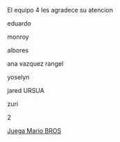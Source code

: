 El equipo 4 les agradece su atencion

eduardo

monroy

albores

 ana vazquez rangel

yoselyn

jared URSUA

zuri

<img src="fondo.JPG" alt="">2



<a href= "mario.html">Juega Mario BROS</a>










